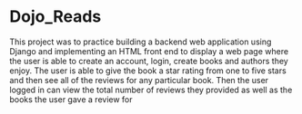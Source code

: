 # Dojo_Reads

This project was to practice building a backend web application using Django and implementing an HTML front end to display a web page where the user is able to create an account, login, create books and authors they enjoy. The user is able to give the book a star rating from one to five stars and then see all of the reviews for any particular book. Then the user logged in can view the total number of reviews they provided as well as the books the user gave a review for
